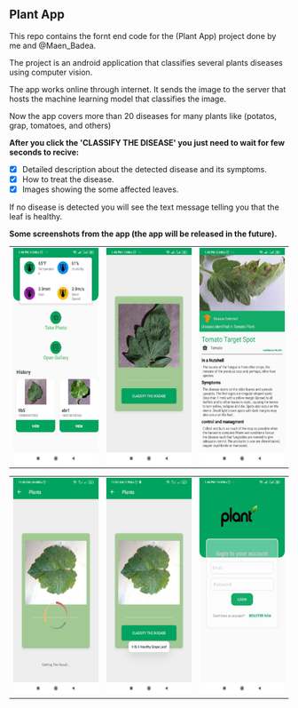 ## Plant App

This repo contains the fornt end code for the (Plant App) project done by me and @Maen_Badea.

The project is an android application that classifies several plants diseases using computer vision.

The app works online through internet. It sends the image to the server that hosts the machine learning model that classifies the image.

Now the app covers more than 20 diseases for many plants like (potatos, grap, tomatoes, and others)

**After you click the 'CLASSIFY THE DISEASE' you just need to wait for few seconds to recive:**
- [x] Detailed description about the detected disease and its symptoms.
- [x] How to treat the disease.
- [x] Images showing the some affected leaves.

If no disease is detected you will see the text message telling you that the leaf is healthy.



**Some screenshots from the app (the app will be released in the future).**

<!--   <tr>
    <td>First Screen Page</td>
     <td>Holiday Mention</td>
     <td>Present day in purple and selected day in pink</td>
  </tr> -->
  
 
<table>

  <tr>
    <td><img src="images/screen3.jpeg" width=250 height=390></td>
    <td><img src="images/screen1.jpeg" width=250 height=390></td>
    <td><img src="images/screen2.jpeg" width=250 height=390></td>
  </tr>
    
</table>

<table>

  <tr>
     <td><img src="images/screen5.jpeg" width=250 height=390></td>
    <td><img src="images/screen4.jpeg" width=250 height=390></td>
    <td><img src="images/screen6.jpeg" width=250 height=390></td>
  </tr>
    
</table>




